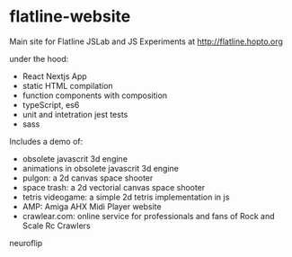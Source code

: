 # flatline-website
Main site for Flatline JSLab and JS Experiments 
at http://flatline.hopto.org

under the hood:
- React Nextjs App
- static HTML compilation 
- function components with composition 
- typeScript, es6
- unit and intetration jest tests
- sass

Includes a demo of:
 - obsolete javascrit 3d engine
 - animations in obsolete javascrit 3d engine
 - pulgon: a 2d canvas space shooter
 - space trash: a 2d vectorial canvas space shooter
 - tetris videogame: a simple 2d tetris implementation in js
 - AMP: Amiga AHX Midi Player website
 - crawlear.com: online service for professionals and fans of Rock and Scale Rc Crawlers

neuroflip